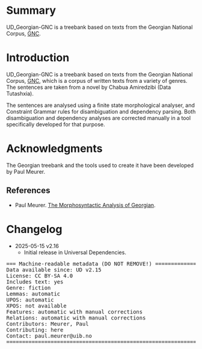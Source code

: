 # Summary

UD_Georgian-GNC is a treebank based on texts from the Georgian National Corpus, [GNC](https://clarino.uib.no/gnc).

# Introduction

UD_Georgian-GNC is a treebank based on texts from the Georgian National Corpus, [GNC](https://clarino.uib.no/gnc), which is a corpus of written texts from a variety of genres. The sentences are taken from a novel by Chabua Amiredzibi (Data Tutashxia).

The sentences are analysed using a finite state morphological analyser, and Constraint Grammar rules for disambiguation and dependency parsing. Both disambiguation and dependency analyses are corrected manually in a tool specifically developed for that purpose.

# Acknowledgments

The Georgian treebank and the tools used to create it have been developed by Paul Meurer.

## References

* Paul Meurer. [The Morphosyntactic Analysis of Georgian](https://clarino.uib.no/gnc/doc/Morphosyntactic-analysis-of-Georgian.pdf).

# Changelog

* 2025-05-15 v2.16
  * Initial release in Universal Dependencies.


<pre>
=== Machine-readable metadata (DO NOT REMOVE!) ================================
Data available since: UD v2.15
License: CC BY-SA 4.0
Includes text: yes
Genre: fiction
Lemmas: automatic
UPOS: automatic
XPOS: not available
Features: automatic with manual corrections
Relations: automatic with manual corrections
Contributors: Meurer, Paul
Contributing: here
Contact: paul.meurer@uib.no
===============================================================================
</pre>
